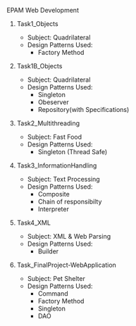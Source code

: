EPAM Web Development

1. Task1_Objects  
    * Subject: Quadrilateral
    * Design Patterns Used:
      * Factory Method

1. Task1B_Objects
    * Subject: Quadrilateral
    * Design Patterns Used:
      * Singleton
      * Obeserver
      * Repository(with Specifications)

2. Task2_Multithreading
    * Subject: Fast Food
    * Design Patterns Used:
      * Singleton (Thread Safe)

3. Task3_InformationHandling
    * Subject: Text Processing
    * Design Patterns Used:
      * Composite
      * Chain of responsibilty
      * Interpreter

4. Task4_XML
    * Subject: XML & Web Parsing
    * Design Patterns Used:
      * Builder

5. Task_FinalProject-WebApplication
    * Subject: Pet Shelter
    * Design Patterns Used:
      * Command
      * Factory Method
      * Singleton
      * DAO
    

